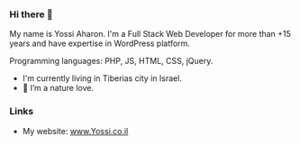 ### Hi there 👋

My name is Yossi Aharon. I'm a Full Stack Web Developer for more than +15 years and have expertise in WordPress platform.

Programming languages: PHP, JS, HTML, CSS, jQuery.

- I'm currently living in Tiberias city in Israel.
- 🌱 I’m a nature love. 

### Links
- My website: www.Yossi.co.il



